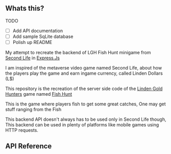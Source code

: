 <!-- @format -->

## Whats this?

TODO

- [ ] Add API documentation
- [ ] Add sample SqLite database
- [ ] Polish up README

My attempt to recreate the backend of LGH Fish Hunt minigame from [Second Life](secondlife.com) in [Express.Js](https://github.com/expressjs/express)

I am inspired of the metaverse video game named Second Life, about how the players play the game and earn ingame currency, called Linden Dollars (L$)

This repository is the recreation of the server side code of the [Linden Gold Hunters](goldtokens.net) game named [Fish Hunt](goldtokens.net/games/fish_hunt.php)

This is the game where players fish to get some great catches, One may get stuff ranging from the Fish

This backend API doesn't always has to be used only in Second Life though, This backend can be used in plenty of platforms like mobile games using HTTP requests.

## API Reference
